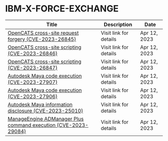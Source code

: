 

# IBM-X-FORCE-EXCHANGE

 |Title|Description|Date|
 |---|---|---|
 |[OpenCATS cross-site request forgery (CVE-2023-26845)](https://exchange.xforce.ibmcloud.com/activity/list?filter=Vulnerabilities)|Visit link for details|Apr 12, 2023|
 |[OpenCATS cross-site scripting (CVE-2023-26846)](https://exchange.xforce.ibmcloud.com/activity/list?filter=Vulnerabilities)|Visit link for details|Apr 12, 2023|
 |[OpenCATS cross-site scripting (CVE-2023-26847)](https://exchange.xforce.ibmcloud.com/activity/list?filter=Vulnerabilities)|Visit link for details|Apr 12, 2023|
 |[Autodesk Maya code execution (CVE-2023-27907)](https://exchange.xforce.ibmcloud.com/activity/list?filter=Vulnerabilities)|Visit link for details|Apr 12, 2023|
 |[Autodesk Maya code execution (CVE-2023-27906)](https://exchange.xforce.ibmcloud.com/activity/list?filter=Vulnerabilities)|Visit link for details|Apr 12, 2023|
 |[Autodesk Maya information disclosure (CVE-2023-25010)](https://exchange.xforce.ibmcloud.com/activity/list?filter=Vulnerabilities)|Visit link for details|Apr 12, 2023|
 |[ManageEngine ADManager Plus command execution (CVE-2023-29084)](https://exchange.xforce.ibmcloud.com/activity/list?filter=Vulnerabilities)|Visit link for details|Apr 12, 2023|
 